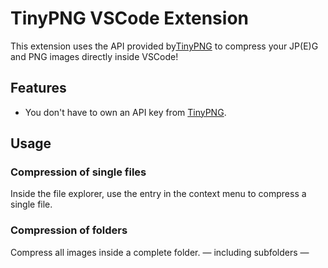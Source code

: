 # TinyPNG VSCode Extension

This extension uses the API provided by[TinyPNG](https://tinypng.com) to compress your JP(E)G and PNG images directly inside VSCode!

## Features

- You don't have to own an API key from [TinyPNG](https://tinypng.com).

## Usage

### Compression of single files

Inside the file explorer, use the entry in the context menu to compress a single file.

### Compression of folders

Compress all images inside a complete folder. — including subfolders —
